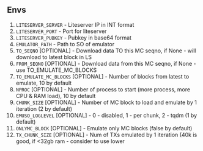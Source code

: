 ## Envs

1. `LITESERVER_SERVER` - Liteserver IP in INT format
2. `LITESERVER_PORT` - Port for liteserver
3. `LITESERVER_PUBKEY` - Pubkey in base64 format
4. `EMULATOR_PATH` - Path to SO of emulator
5. `TO_SEQNO` [OPTIONAL] - Download data TO this MC seqno, if None - will download to latest block in LS
6. `FROM_SEQNO` [OPTIONAL] - Download data from this MC seqno, if None - use TO_EMULATE_MC_BLOCKS
7. `TO_EMULATE_MC_BLOCKS` [OPTIONAL] - Number of blocks from latest to emulate, 10 by default
8. `NPROC` [OPTIONAL] - Number of process to start (more process, more CPU & RAM load), 10 by default
9. `CHUNK_SIZE` [OPTIONAL] - Number of MC block to load and emulate by 1 iteration (2 by default)
10. `EMUSO_LOGLEVEL` [OPTIONAL] - 0 - disabled, 1 - per chunk, 2 - tqdm (1 by default)
11. `ONLYMC_BLOCK` [OPTIONAL] - Emulate only MC blocks (false by default)
12. `TX_CHUNK_SIZE` [OPTIONAL] - Num of TXs emulated by 1 iteration (40k is good, if <32gb ram - consider to use lower
